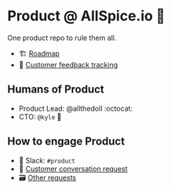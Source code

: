 # Product @ AllSpice.io 🍃
One product repo to rule them all.

- 🏗️ [Roadmap](#)
- 🌱 [Customer feedback tracking](#)

## Humans of Product
- Product Lead: @allthedoll :octocat:
- CTO: `@kyle` 👾

## How to engage Product
- 💬 Slack: `#product`
- 👥 [Customer conversation request](#)
- 🗃️ [Other requests](#)
